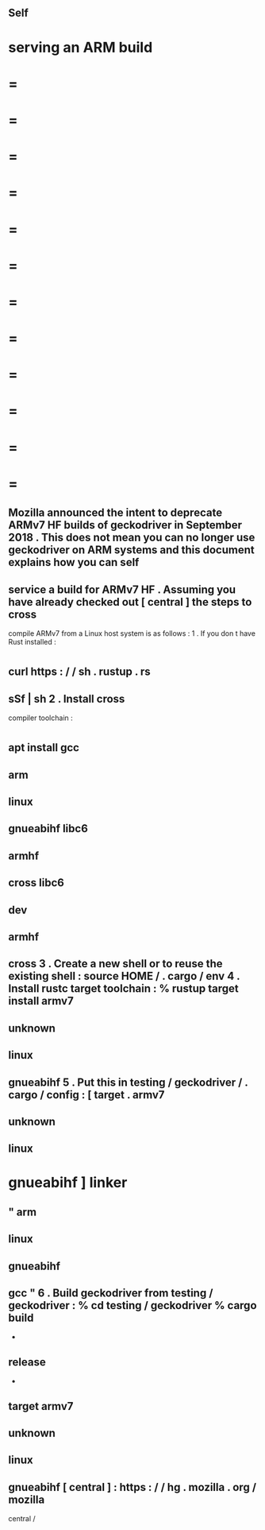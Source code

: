 Self
-
serving
an
ARM
build
=
=
=
=
=
=
=
=
=
=
=
=
=
=
=
=
=
=
=
=
=
=
=
=
=
Mozilla
announced
the
intent
to
deprecate
ARMv7
HF
builds
of
geckodriver
in
September
2018
.
This
does
not
mean
you
can
no
longer
use
geckodriver
on
ARM
systems
and
this
document
explains
how
you
can
self
-
service
a
build
for
ARMv7
HF
.
Assuming
you
have
already
checked
out
[
central
]
the
steps
to
cross
-
compile
ARMv7
from
a
Linux
host
system
is
as
follows
:
1
.
If
you
don
t
have
Rust
installed
:
#
curl
https
:
/
/
sh
.
rustup
.
rs
-
sSf
|
sh
2
.
Install
cross
-
compiler
toolchain
:
#
apt
install
gcc
-
arm
-
linux
-
gnueabihf
libc6
-
armhf
-
cross
libc6
-
dev
-
armhf
-
cross
3
.
Create
a
new
shell
or
to
reuse
the
existing
shell
:
source
HOME
/
.
cargo
/
env
4
.
Install
rustc
target
toolchain
:
%
rustup
target
install
armv7
-
unknown
-
linux
-
gnueabihf
5
.
Put
this
in
testing
/
geckodriver
/
.
cargo
/
config
:
[
target
.
armv7
-
unknown
-
linux
-
gnueabihf
]
linker
=
"
arm
-
linux
-
gnueabihf
-
gcc
"
6
.
Build
geckodriver
from
testing
/
geckodriver
:
%
cd
testing
/
geckodriver
%
cargo
build
-
-
release
-
-
target
armv7
-
unknown
-
linux
-
gnueabihf
[
central
]
:
https
:
/
/
hg
.
mozilla
.
org
/
mozilla
-
central
/
